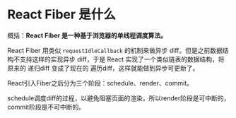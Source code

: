 # React Fiber 是什么

概括：**React Fiber 是一种基于浏览器的单线程调度算法。**

React Fiber 用类似 `requestIdleCallback` 的机制来做异步 diff。但是之前数据结构不支持这样的实现异步 diff，于是 React 实现了一个类似链表的数据结构，将原来的 递归diff 变成了现在的 遍历diff，这样就能做到异步可更新了。

React引入Fiber之后分为三个阶段：schedule、render、commit。

schedule调度diff的过程，以避免阻塞页面的渲染，所以render阶段是可中断的，commit阶段是不可中断的。

